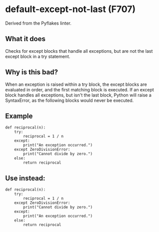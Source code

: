 # default-except-not-last (F707)
Derived from the Pyflakes linter.
## What it does
Checks for except blocks that handle all exceptions, but are not the last
except block in a try statement.
## Why is this bad?
When an exception is raised within a try block, the except blocks are
evaluated in order, and the first matching block is executed. If an except
block handles all exceptions, but isn't the last block, Python will raise a
SyntaxError, as the following blocks would never be executed.
## Example
```
def reciprocal(n):
    try:
        reciprocal = 1 / n
    except:
        print("An exception occurred.")
    except ZeroDivisionError:
        print("Cannot divide by zero.")
    else:
        return reciprocal
```
## Use instead:
```
def reciprocal(n):
    try:
        reciprocal = 1 / n
    except ZeroDivisionError:
        print("Cannot divide by zero.")
    except:
        print("An exception occurred.")
    else:
        return reciprocal
```